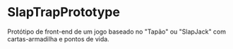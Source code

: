 # SlapTrapPrototype

Protótipo de front-end de um jogo baseado no "Tapão" ou "SlapJack" com cartas-armadilha e pontos de vida.
